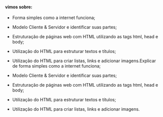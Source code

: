 

#### vimos sobre:

- Forma simples como a internet funciona;

- Modelo Cliente & Servidor e identificar suas partes;

- Estruturação de páginas web com HTML utilizando as tags html, head e body;

- Utilização do HTML para estruturar textos e títulos;

- Utilização do HTML para criar listas, links e adicionar imagens.Explicar de forma simples como a internet funciona;

- Modelo Cliente & Servidor e identificar suas partes;

- Estruturação de páginas web com HTML utilizando as tags html, head e body;

- Utilização do HTML para estruturar textos e títulos;

- Utilização do HTML para criar listas, links e adicionar imagens.

